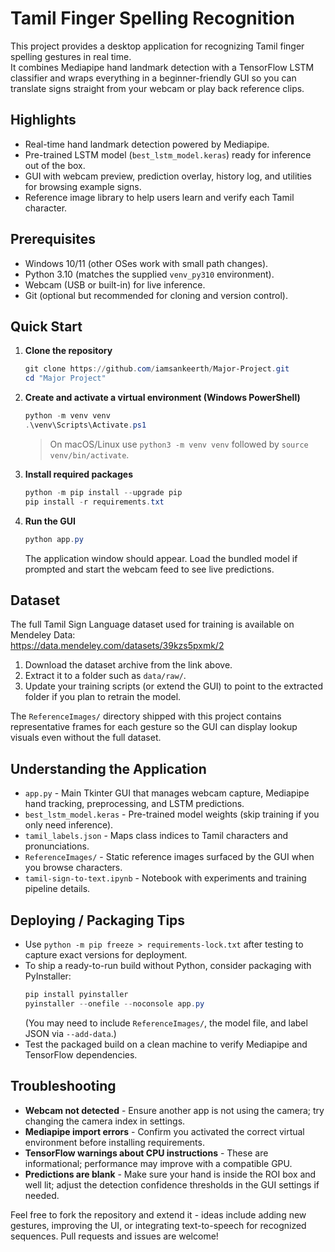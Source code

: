 # Tamil Finger Spelling Recognition

This project provides a desktop application for recognizing Tamil finger spelling gestures in real time.  
It combines Mediapipe hand landmark detection with a TensorFlow LSTM classifier and wraps everything in a beginner-friendly GUI so you can translate signs straight from your webcam or play back reference clips.

## Highlights
- Real-time hand landmark detection powered by Mediapipe.
- Pre-trained LSTM model (`best_lstm_model.keras`) ready for inference out of the box.
- GUI with webcam preview, prediction overlay, history log, and utilities for browsing example signs.
- Reference image library to help users learn and verify each Tamil character.

## Prerequisites
- Windows 10/11 (other OSes work with small path changes).
- Python 3.10 (matches the supplied `venv_py310` environment).
- Webcam (USB or built-in) for live inference.
- Git (optional but recommended for cloning and version control).

## Quick Start
1. **Clone the repository**
   ```powershell
   git clone https://github.com/iamsankeerth/Major-Project.git
   cd "Major Project"
   ```
2. **Create and activate a virtual environment (Windows PowerShell)**
   ```powershell
   python -m venv venv
   .\venv\Scripts\Activate.ps1
   ```
   > On macOS/Linux use `python3 -m venv venv` followed by `source venv/bin/activate`.
3. **Install required packages**
   ```powershell
   python -m pip install --upgrade pip
   pip install -r requirements.txt
   ```
4. **Run the GUI**
   ```powershell
   python app.py
   ```
   The application window should appear. Load the bundled model if prompted and start the webcam feed to see live predictions.

## Dataset
The full Tamil Sign Language dataset used for training is available on Mendeley Data:  
https://data.mendeley.com/datasets/39kzs5pxmk/2

1. Download the dataset archive from the link above.
2. Extract it to a folder such as `data/raw/`.
3. Update your training scripts (or extend the GUI) to point to the extracted folder if you plan to retrain the model.

The `ReferenceImages/` directory shipped with this project contains representative frames for each gesture so the GUI can display lookup visuals even without the full dataset.

## Understanding the Application
- `app.py` - Main Tkinter GUI that manages webcam capture, Mediapipe hand tracking, preprocessing, and LSTM predictions.
- `best_lstm_model.keras` - Pre-trained model weights (skip training if you only need inference).
- `tamil_labels.json` - Maps class indices to Tamil characters and pronunciations.
- `ReferenceImages/` - Static reference images surfaced by the GUI when you browse characters.
- `tamil-sign-to-text.ipynb` - Notebook with experiments and training pipeline details.

## Deploying / Packaging Tips
- Use `python -m pip freeze > requirements-lock.txt` after testing to capture exact versions for deployment.
- To ship a ready-to-run build without Python, consider packaging with PyInstaller:
  ```powershell
  pip install pyinstaller
  pyinstaller --onefile --noconsole app.py
  ```
  (You may need to include `ReferenceImages/`, the model file, and label JSON via `--add-data`.)
- Test the packaged build on a clean machine to verify Mediapipe and TensorFlow dependencies.

## Troubleshooting
- **Webcam not detected** - Ensure another app is not using the camera; try changing the camera index in settings.
- **Mediapipe import errors** - Confirm you activated the correct virtual environment before installing requirements.
- **TensorFlow warnings about CPU instructions** - These are informational; performance may improve with a compatible GPU.
- **Predictions are blank** - Make sure your hand is inside the ROI box and well lit; adjust the detection confidence thresholds in the GUI settings if needed.

Feel free to fork the repository and extend it - ideas include adding new gestures, improving the UI, or integrating text-to-speech for recognized sequences. Pull requests and issues are welcome!
